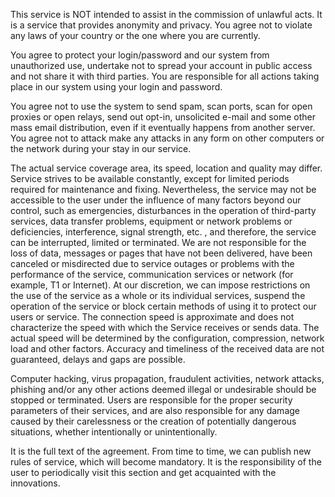 This service is NOT intended to assist in the commission of unlawful acts. It is a service that provides anonymity and privacy. You agree not to violate any laws of your country or the one where you are currently.

You agree to protect your login/password and our system from unauthorized use, undertake not to spread your account in public access and not share it with third parties. You are responsible for all actions taking place in our system using your login and password.

You agree not to use the system to send spam, scan ports, scan for open proxies or open relays, send out opt-in, unsolicited e-mail and some other mass email distribution, even if it eventually happens from another server. You agree not to attack make any attacks in any form on other computers or the network during your stay in our service.

The actual service coverage area, its speed, location and quality may differ. Service strives to be available constantly, except for limited periods required for maintenance and fixing. Nevertheless, the service may not be accessible to the user under the influence of many factors beyond our control, such as emergencies, disturbances in the operation of third-party services, data transfer problems, equipment or network problems or deficiencies, interference, signal strength, etc. , and therefore, the service can be interrupted, limited or terminated. We are not responsible for the loss of data, messages or pages that have not been delivered, have been canceled or misdirected due to service outages or problems with the performance of the service, communication services or network (for example, T1 or Internet). At our discretion, we can impose restrictions on the use of the service as a whole or its individual services, suspend the operation of the service or block certain methods of using it to protect our users or service. The connection speed is approximate and does not characterize the speed with which the Service receives or sends data. The actual speed will be determined by the configuration, compression, network load and other factors. Accuracy and timeliness of the received data are not guaranteed, delays and gaps are possible.

Computer hacking, virus propagation, fraudulent activities, network attacks, phishing and/or any other actions deemed illegal or undesirable should be stopped or terminated. Users are responsible for the proper security parameters of their services, and are also responsible for any damage caused by their carelessness or the creation of potentially dangerous situations, whether intentionally or unintentionally.

It is the full text of the agreement. From time to time, we can publish new rules of service, which will become mandatory. It is the responsibility of the user to periodically visit this section and get acquainted with the innovations.
